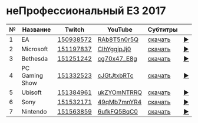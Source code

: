 # неПрофессиональный E3 2017

| № | Название | Twitch | YouTube | Субтитры | |
| --- | --- | --- | --- | --- | --- |
| 1 | EA | [150938572](https://www.twitch.tv/videos/150938572) | [RAb8T5n0r5Q](https://www.youtube.com/watch?v=RAb8T5n0r5Q) | [скачать](../chats/v150938572.ass) | [▶](../src/player.html?v=RAb8T5n0r5Q&s=150938572) |
| 2 | Microsoft | [151197837](https://www.twitch.tv/videos/151197837) | [CIhYggjpJj0](https://www.youtube.com/watch?v=CIhYggjpJj0) | [скачать](../chats/v151197837.ass) | [▶](../src/player.html?v=CIhYggjpJj0&s=151197837) |
| 3 | Bethesda | [151251242](https://www.twitch.tv/videos/151251242) | [cg70x47_E8g](https://www.youtube.com/watch?v=cg70x47_E8g) | [скачать](../chats/v151251242.ass) | [▶](../src/player.html?v=cg70x47_E8g&s=151251242) |
| 4 | PC Gaming Show | [151332523](https://www.twitch.tv/videos/151332523) | [cJGtJtxbRTc](https://www.youtube.com/watch?v=cJGtJtxbRTc) | [скачать](../chats/v151332523.ass) | [▶](../src/player.html?v=cJGtJtxbRTc&s=151332523) |
| 5 | Ubisoft | [151384961](https://www.twitch.tv/videos/151384961) | [ukZYOmNTRRQ](https://www.youtube.com/watch?v=ukZYOmNTRRQ) | [скачать](../chats/v151384961.ass) | [▶](../src/player.html?v=ukZYOmNTRRQ&s=151384961) |
| 6 | Sony | [151532171](https://www.twitch.tv/videos/151532171) | [49qMb7mnYR4](https://www.youtube.com/watch?v=49qMb7mnYR4) | [скачать](../chats/v151532171.ass) | [▶](../src/player.html?v=49qMb7mnYR4&s=151532171) |
| 7 | Nintendo | [151563859](https://www.twitch.tv/videos/151563859) | [6ufkFQ5BqC0](https://www.youtube.com/watch?v=6ufkFQ5BqC0) | [скачать](../chats/v151563859.ass) | [▶](../src/player.html?v=6ufkFQ5BqC0&s=151563859) |
